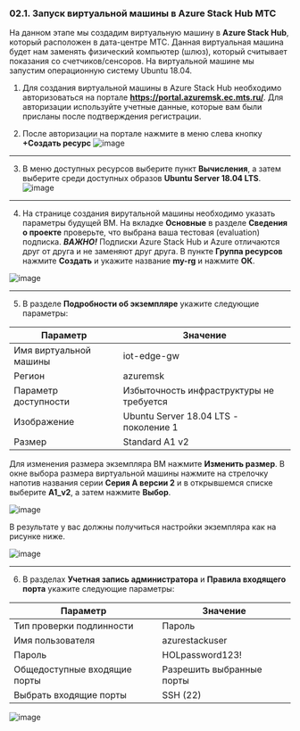 ### 02.1. Запуск виртуальной машины в Azure Stack Hub МТС
На данном этапе мы создадим виртуальную машину в **Azure Stack Hub**, который расположен в дата-центре МТС.
Данная виртуальная машина будет нам заменять физический компьютер (шлюз), который считывает показания со счетчиков/сенсоров. 
На виртуальной машине мы запустим операционную систему Ubuntu 18.04.

1. Для создания виртуальной машины в Azure Stack Hub необходимо авторизоваться на портале **https://portal.azuremsk.ec.mts.ru/**. 
Для авторизации используйте учетные данные, которые вам были присланы после подтверждения регистрации.

2. После авторизации на портале нажмите в меню слева кнопку **+Создать ресурс**
![image](https://user-images.githubusercontent.com/34028526/155129792-25776ec8-6adf-4224-a313-f1302ca25dd6.png)

---

3. В меню доступных ресурсов выберите пункт **Вычисления**, а затем выберите среди доступных образов **Ubuntu Server 18.04 LTS**.
![image](https://user-images.githubusercontent.com/34028526/155130091-4284c8be-b90e-46f6-aa1d-75003dc8102a.png)

---

4. На странице создания вирутальной машины необходимо указать параметры будущей ВМ. На вкладке **Основные** в разделе **Сведения о проекте** проверьте, 
что выбрана ваша тестовая (evaluation) подписка. 
_**ВАЖНО!**_ Подписки Azure Stack Hub и Azure отличаются друг от друга и не заменяют друг друга. 
В пункте **Группа ресурсов** нажмите **Создать** и укажите название **my-rg** и нажмите **ОК**.

![image](https://user-images.githubusercontent.com/34028526/155131910-ebb8a642-84f5-467e-bb79-0c070e6dfbbe.png)

---

5. В разделе **Подробности об экземпляре** укажите следующие параметры:

| Параметр | Значение | 
|---------|--------|
| Имя виртуальной машины | iot-edge-gw |
| Регион | azuremsk |
| Параметр доступности | Избыточность инфраструктуры не требуется |
| Изображение | Ubuntu Server 18.04 LTS - поколение 1 |
| Размер | Standard A1 v2 |

Для изменения размера экземпляра ВМ нажмите **Изменить размер**. В окне выбора размера виртуальной машины нажмите на 
стрелочку напотив названия серии **Серия А версии 2** и в открывшемся списке выберите **А1_v2**, а затем нажмите **Выбор**.

![image](https://user-images.githubusercontent.com/34028526/155135616-f6e1c273-6c8a-40b5-abdf-913504331372.png)

В результате у вас должны получиться настройки экземпляра как на рисунке ниже.

![image](https://user-images.githubusercontent.com/34028526/155135132-084e28c4-b8de-4a1c-b684-ae2c7f9e9311.png)

---

6. В разделах **Учетная запись администратора** и **Правила входящего порта** укажите следующие параметры:

| Параметр | Значение | 
|---------|--------|
| Тип проверки подлинности | Пароль |
| Имя пользователя | azurestackuser |
| Пароль | HOLpassword123! |
| Общедоступные входящие порты | Разрешить выбранные порты |
| Выбрать входящие порты | SSH (22) |

![image](https://user-images.githubusercontent.com/34028526/155136847-913e3711-763e-473a-8f13-2c1eb2db9514.png)


